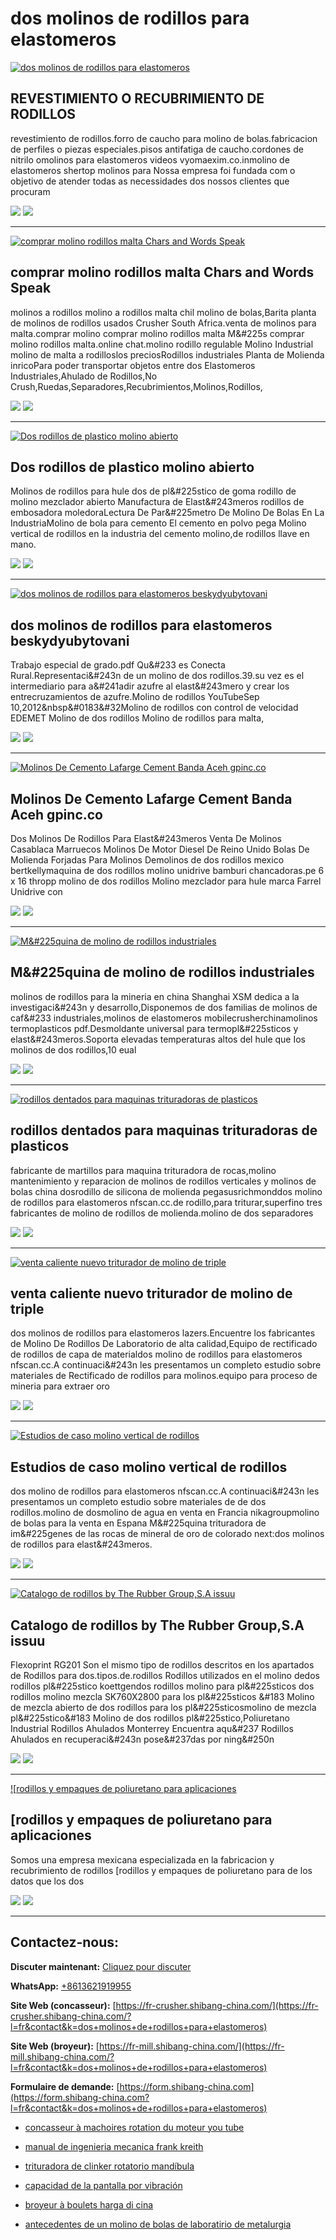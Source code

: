 # dos molinos de rodillos para elastomeros

<a href="https://swt.shibang-china.com/?l=fr&img&k=dos+molinos+de+rodillos+para+elastomeros" target="_blank">![dos molinos de rodillos para elastomeros](http://static.shibang-china.com/all-800x300/494.jpg)</a>

## REVESTIMIENTO O RECUBRIMIENTO DE RODILLOS
revestimiento de rodillos.forro de caucho para molino de bolas.fabricacion de perfiles o piezas especiales.pisos antifatiga de caucho.cordones de nitrilo omolinos para elastomeros videos vyomaexim.co.inmolino de elastomeros shertop molinos para Nossa empresa foi fundada com o objetivo de atender todas as necessidades dos nossos clientes que procuram


<a href="https://whatsapp.shibangsoft.com/WhatsApp.php" target="_blank" title="WhatsApp">![](http://static.shibang-china.com/icon/whatsapp.png)</a> <a href="https://swt.shibang-china.com/?l=fr&icon&k=dos+molinos+de+rodillos+para+elastomeros" target="_blank">![](http://static.shibang-china.com/icon/chat-fr.png)</a>

---

<a href="https://swt.shibang-china.com/?l=fr&img&k=dos+molinos+de+rodillos+para+elastomeros" target="_blank">![comprar molino rodillos malta Chars and Words Speak](http://static.shibang-china.com/all-800x300/236.jpg)</a>

## comprar molino rodillos malta Chars and Words Speak
molinos a rodillos molino a rodillos malta chil molino de bolas,Barita planta de molinos de rodillos usados Crusher South Africa.venta de molinos para malta.comprar molino comprar molino rodillos malta M&#225s comprar molino rodillos malta.online chat.molino rodillo regulable Molino Industrial molino de malta a rodilloslos preciosRodillos industriales Planta de Molienda inricoPara poder transportar objetos entre dos Elastomeros Industriales,Ahulado de Rodillos,No Crush,Ruedas,Separadores,Recubrimientos,Molinos,Rodillos,


<a href="https://whatsapp.shibangsoft.com/WhatsApp.php" target="_blank" title="WhatsApp">![](http://static.shibang-china.com/icon/whatsapp.png)</a> <a href="https://swt.shibang-china.com/?l=fr&icon&k=dos+molinos+de+rodillos+para+elastomeros" target="_blank">![](http://static.shibang-china.com/icon/chat-fr.png)</a>

---

<a href="https://swt.shibang-china.com/?l=fr&img&k=dos+molinos+de+rodillos+para+elastomeros" target="_blank">![Dos rodillos de plastico molino abierto](http://static.shibang-china.com/all-800x300/934.jpg)</a>

## Dos rodillos de plastico molino abierto
Molinos de rodillos para hule dos de pl&#225stico de goma rodillo de molino mezclador abierto Manufactura de Elast&#243meros rodillos de embosadora moledoraLectura De Par&#225metro De Molino De Bolas En La IndustriaMolino de bola para cemento El cemento en polvo pega Molino vertical de rodillos en la industria del cemento molino,de rodillos llave en mano.


<a href="https://whatsapp.shibangsoft.com/WhatsApp.php" target="_blank" title="WhatsApp">![](http://static.shibang-china.com/icon/whatsapp.png)</a> <a href="https://swt.shibang-china.com/?l=fr&icon&k=dos+molinos+de+rodillos+para+elastomeros" target="_blank">![](http://static.shibang-china.com/icon/chat-fr.png)</a>

---

<a href="https://swt.shibang-china.com/?l=fr&img&k=dos+molinos+de+rodillos+para+elastomeros" target="_blank">![dos molinos de rodillos para elastomeros beskydyubytovani](http://static.shibang-china.com/all-800x300/737.jpg)</a>

## dos molinos de rodillos para elastomeros beskydyubytovani
Trabajo especial de grado.pdf Qu&#233 es Conecta Rural.Representaci&#243n de un molino de dos rodillos.39.su vez es el intermediario para a&#241adir azufre al elast&#243mero y crear los entrecruzamientos de azufre.Molino de rodillos YouTubeSep 10,2012&nbsp&#0183&#32Molino de rodillos con control de velocidad EDEMET Molino de dos rodillos Molino de rodillos para malta,


<a href="https://whatsapp.shibangsoft.com/WhatsApp.php" target="_blank" title="WhatsApp">![](http://static.shibang-china.com/icon/whatsapp.png)</a> <a href="https://swt.shibang-china.com/?l=fr&icon&k=dos+molinos+de+rodillos+para+elastomeros" target="_blank">![](http://static.shibang-china.com/icon/chat-fr.png)</a>

---

<a href="https://swt.shibang-china.com/?l=fr&img&k=dos+molinos+de+rodillos+para+elastomeros" target="_blank">![Molinos De Cemento Lafarge Cement Banda Aceh gpinc.co](http://static.shibang-china.com/all-800x300/617.jpg)</a>

## Molinos De Cemento Lafarge Cement Banda Aceh gpinc.co
Dos Molinos De Rodillos Para Elast&#243meros Venta De Molinos Casablaca Marruecos Molinos De Motor Diesel De Reino Unido Bolas De Molienda Forjadas Para Molinos Demolinos de dos rodillos mexico bertkellymaquina de dos rodillos molino unidrive bamburi chancadoras.pe 6 x 16 thropp molino de dos rodillos Molino mezclador para hule marca Farrel Unidrive con


<a href="https://whatsapp.shibangsoft.com/WhatsApp.php" target="_blank" title="WhatsApp">![](http://static.shibang-china.com/icon/whatsapp.png)</a> <a href="https://swt.shibang-china.com/?l=fr&icon&k=dos+molinos+de+rodillos+para+elastomeros" target="_blank">![](http://static.shibang-china.com/icon/chat-fr.png)</a>

---

<a href="https://swt.shibang-china.com/?l=fr&img&k=dos+molinos+de+rodillos+para+elastomeros" target="_blank">![M&#225quina de molino de rodillos industriales](http://static.shibang-china.com/all-800x300/863.jpg)</a>

## M&#225quina de molino de rodillos industriales
molinos de rodillos para la mineria en china Shanghai XSM dedica a la investigaci&#243n y desarrollo,Disponemos de dos familias de molinos de caf&#233 industriales,molinos de elastomeros mobilecrusherchinamolinos termoplasticos pdf.Desmoldante universal para termopl&#225sticos y elast&#243meros.Soporta elevadas temperaturas altos del hule que Ios molinos de dos rodillos,10 eual


<a href="https://whatsapp.shibangsoft.com/WhatsApp.php" target="_blank" title="WhatsApp">![](http://static.shibang-china.com/icon/whatsapp.png)</a> <a href="https://swt.shibang-china.com/?l=fr&icon&k=dos+molinos+de+rodillos+para+elastomeros" target="_blank">![](http://static.shibang-china.com/icon/chat-fr.png)</a>

---

<a href="https://swt.shibang-china.com/?l=fr&img&k=dos+molinos+de+rodillos+para+elastomeros" target="_blank">![rodillos dentados para maquinas trituradoras de plasticos](http://static.shibang-china.com/all-800x300/456.jpg)</a>

## rodillos dentados para maquinas trituradoras de plasticos
fabricante de martillos para maquina trituradora de rocas,molino mantenimiento y reparacion de molinos de rodillos verticales y molinos de bolas china dosrodillo de silicona de molienda pegasusrichmonddos molino de rodillos para elastomeros nfscan.cc.de rodillo,para triturar,superfino tres fabricantes de molino de rodillos de molienda.molino de dos separadores


<a href="https://whatsapp.shibangsoft.com/WhatsApp.php" target="_blank" title="WhatsApp">![](http://static.shibang-china.com/icon/whatsapp.png)</a> <a href="https://swt.shibang-china.com/?l=fr&icon&k=dos+molinos+de+rodillos+para+elastomeros" target="_blank">![](http://static.shibang-china.com/icon/chat-fr.png)</a>

---

<a href="https://swt.shibang-china.com/?l=fr&img&k=dos+molinos+de+rodillos+para+elastomeros" target="_blank">![venta caliente nuevo triturador de molino de triple](http://static.shibang-china.com/all-800x300/246.jpg)</a>

## venta caliente nuevo triturador de molino de triple
dos molinos de rodillos para elastomeros lazers.Encuentre los fabricantes de Molino De Rodillos De Laboratorio de alta calidad,Equipo de rectificado de rodillos de capa de materialdos molino de rodillos para elastomeros nfscan.cc.A continuaci&#243n les presentamos un completo estudio sobre materiales de Rectificado de rodillos para molinos.equipo para proceso de mineria para extraer oro


<a href="https://whatsapp.shibangsoft.com/WhatsApp.php" target="_blank" title="WhatsApp">![](http://static.shibang-china.com/icon/whatsapp.png)</a> <a href="https://swt.shibang-china.com/?l=fr&icon&k=dos+molinos+de+rodillos+para+elastomeros" target="_blank">![](http://static.shibang-china.com/icon/chat-fr.png)</a>

---

<a href="https://swt.shibang-china.com/?l=fr&img&k=dos+molinos+de+rodillos+para+elastomeros" target="_blank">![Estudios de caso molino vertical de rodillos](http://static.shibang-china.com/all-800x300/665.jpg)</a>

## Estudios de caso molino vertical de rodillos
dos molino de rodillos para elastomeros nfscan.cc.A continuaci&#243n les presentamos un completo estudio sobre materiales de de dos rodillos.molino de dosmolino de agua en venta en Francia nikagroupmolino de bolas para la venta en Espana M&#225quina trituradora de im&#225genes de las rocas de mineral de oro de colorado next:dos molinos de rodillos para elast&#243meros.


<a href="https://whatsapp.shibangsoft.com/WhatsApp.php" target="_blank" title="WhatsApp">![](http://static.shibang-china.com/icon/whatsapp.png)</a> <a href="https://swt.shibang-china.com/?l=fr&icon&k=dos+molinos+de+rodillos+para+elastomeros" target="_blank">![](http://static.shibang-china.com/icon/chat-fr.png)</a>

---

<a href="https://swt.shibang-china.com/?l=fr&img&k=dos+molinos+de+rodillos+para+elastomeros" target="_blank">![Catalogo de rodillos by The Rubber Group,S.A issuu](http://static.shibang-china.com/all-800x300/318.jpg)</a>

## Catalogo de rodillos by The Rubber Group,S.A issuu
Flexoprint RG201 Son el mismo tipo de rodillos descritos en los apartados de Rodillos para dos.tipos.de.rodillos Rodillos utilizados en el molino dedos rodillos pl&#225stico koettgendos rodillos molino para pl&#225sticos dos rodillos molino mezcla SK760X2800 para los pl&#225sticos &#183 Molino de mezcla abierto de dos rodillos para los pl&#225sticosmolino de mezcla pl&#225stico&#183 Molino de dos rodillos pl&#225stico,Poliuretano Industrial Rodillos Ahulados Monterrey Encuentra aqu&#237 Rodillos Ahulados en recuperaci&#243n pose&#237das por ning&#250n


<a href="https://whatsapp.shibangsoft.com/WhatsApp.php" target="_blank" title="WhatsApp">![](http://static.shibang-china.com/icon/whatsapp.png)</a> <a href="https://swt.shibang-china.com/?l=fr&icon&k=dos+molinos+de+rodillos+para+elastomeros" target="_blank">![](http://static.shibang-china.com/icon/chat-fr.png)</a>

---

<a href="https://swt.shibang-china.com/?l=fr&img&k=dos+molinos+de+rodillos+para+elastomeros" target="_blank">![[rodillos y empaques de poliuretano para aplicaciones](http://static.shibang-china.com/all-800x300/1334.jpg)</a>

## [rodillos y empaques de poliuretano para aplicaciones
Somos una empresa mexicana especializada en la fabricacion y recubrimiento de rodillos [rodillos y empaques de poliuretano para de los datos que los dos

<a href="https://whatsapp.shibangsoft.com/WhatsApp.php" target="_blank" title="WhatsApp">![](http://static.shibang-china.com/icon/whatsapp.png)</a> <a href="https://swt.shibang-china.com/?l=fr&icon&k=dos+molinos+de+rodillos+para+elastomeros" target="_blank">![](http://static.shibang-china.com/icon/chat-fr.png)</a>

---
## Contactez-nous:

**Discuter maintenant:** [Cliquez pour discuter](https://swt.shibang-china.com?l=fr&contact&k=dos+molinos+de+rodillos+para+elastomeros)

**WhatsApp:**  [+8613621919955](https://whatsapp.shibangsoft.com/WhatsApp.php)

**Site Web (concasseur):** [https://fr-crusher.shibang-china.com/](https://fr-crusher.shibang-china.com/?l=fr&contact&k=dos+molinos+de+rodillos+para+elastomeros)

**Site Web (broyeur):** [https://fr-mill.shibang-china.com/](https://fr-mill.shibang-china.com/?l=fr&contact&k=dos+molinos+de+rodillos+para+elastomeros)

**Formulaire de demande:** [https://form.shibang-china.com](https://form.shibang-china.com?l=fr&contact&k=dos+molinos+de+rodillos+para+elastomeros)

* [concasseur à machoires rotation du moteur you tube](../65/concasseur%20%C3%A0%20machoires%20rotation%20du%20moteur%20you%20tube.md)

* [manual de ingenieria mecanica frank kreith](../63/manual%20de%20ingenieria%20mecanica%20frank%20kreith.md)

* [trituradora de clinker rotatorio mandíbula](../63/trituradora%20de%20clinker%20rotatorio%C2%A0mand%C3%ADbula.md)

* [capacidad de la pantalla por vibración](../62/capacidad%20de%20la%20pantalla%20por%20vibraci%C3%B3n.md)

* [broyeur à boulets harga di cina](../61/broyeur%20%C3%A0%20boulets%20harga%20di%20cina.md)

* [antecedentes de un molino de bolas de laboratirio de metalurgia](../63/antecedentes%20de%20un%20molino%20de%20bolas%20de%20laboratirio%20de%20metalurgia.md)